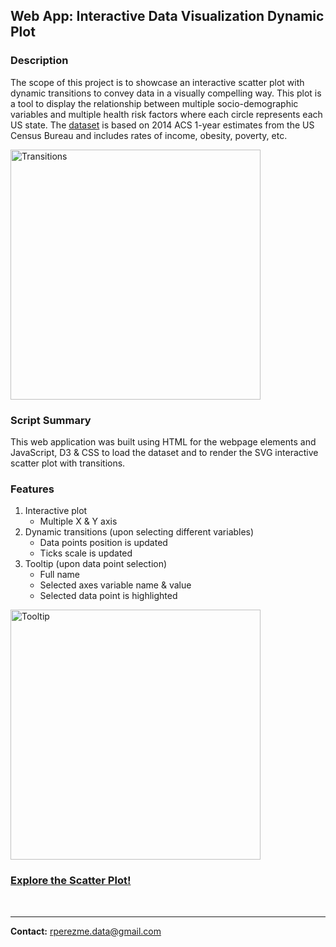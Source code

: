 ## Web App: Interactive Data Visualization Dynamic Plot

### Description
The scope of this project is to showcase an interactive scatter plot with dynamic transitions to convey data in a visually compelling way. This plot is a tool to display the relationship between multiple socio-demographic variables and multiple health risk factors where each circle represents each US state. The [dataset](D3_data_journalism/assets/data/data.csv) is based on 2014 ACS 1-year estimates from the US Census Bureau and includes rates of income, obesity, poverty, etc.

<img src="D3_data_journalism/images/transitions.gif" alt="Transitions" height="400">

### Script Summary
This web application was built using HTML for the webpage elements and JavaScript, D3 & CSS to load the dataset and to render the SVG interactive scatter plot with transitions.

### Features

1. Interactive plot
    + Multiple X & Y axis
2. Dynamic transitions (upon selecting different variables)
    + Data points position is updated 
    + Ticks scale is updated
3. Tooltip (upon data point selection)
    + Full name
    + Selected axes variable name & value
    + Selected data point is highlighted

<img src="D3_data_journalism/images/tooltip.gif" alt="Tooltip" height="400">

### [Explore the Scatter Plot!](https://rperezme-data.github.io/H16_D3-challenge/D3_data_journalism/)
<br>

--- 

**Contact:** [rperezme.data@gmail.com](mailto:rperezme.data@gmail.com)
